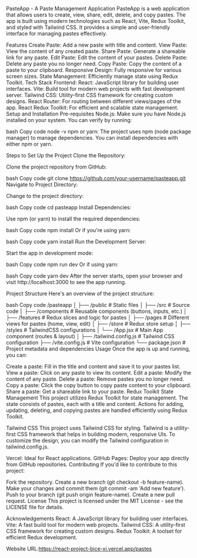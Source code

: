 PasteApp - A Paste Management Application
PasteApp is a web application that allows users to create, view, share, edit, delete, and copy pastes. The app is built using modern technologies such as React, Vite, Redux Toolkit, and styled with Tailwind CSS. It provides a simple and user-friendly interface for managing pastes effectively.

Features
Create Paste: Add a new paste with title and content.
View Paste: View the content of any created paste.
Share Paste: Generate a shareable link for any paste.
Edit Paste: Edit the content of your pastes.
Delete Paste: Delete any paste you no longer need.
Copy Paste: Copy the content of a paste to your clipboard.
Responsive Design: Fully responsive for various screen sizes.
State Management: Efficiently manage state using Redux Toolkit.
Tech Stack
Frontend:
React: JavaScript library for building user interfaces.
Vite: Build tool for modern web projects with fast development server.
Tailwind CSS: Utility-first CSS framework for creating custom designs.
React Router: For routing between different views/pages of the app.
React Redux Toolkit: For efficient and scalable state management.
Setup and Installation
Pre-requisites
Node.js: Make sure you have Node.js installed on your system. You can verify by running:

bash
Copy code
node -v
npm or yarn: The project uses npm (node package manager) to manage dependencies. You can install dependencies with either npm or yarn.

Steps to Set Up the Project
Clone the Repository:

Clone the project repository from GitHub:

bash
Copy code
git clone https://github.com/your-username/pasteapp.git
Navigate to Project Directory:

Change to the project directory:

bash
Copy code
cd pasteapp
Install Dependencies:

Use npm (or yarn) to install the required dependencies:

bash
Copy code
npm install
Or if you're using yarn:

bash
Copy code
yarn install
Run the Development Server:

Start the app in development mode:

bash
Copy code
npm run dev
Or if using yarn:

bash
Copy code
yarn dev
After the server starts, open your browser and visit http://localhost:3000 to see the app running.

Project Structure
Here's an overview of the project structure:

bash
Copy code
/pasteapp
│
├── /public               # Static files
│
├── /src                  # Source code
│   ├── /components       # Reusable components (buttons, inputs, etc.)
│   ├── /features         # Redux slices and logic for pastes
│   ├── /pages            # Different views for pastes (home, view, edit)
│   ├── /store            # Redux store setup
│   ├── /styles           # TailwindCSS configurations
│   └── /App.jsx          # Main App component (routes & layout)
│
├── /tailwind.config.js   # Tailwind CSS configuration
├── /vite.config.js       # Vite configuration
└── package.json          # Project metadata and dependencies
Usage
Once the app is up and running, you can:

Create a paste: Fill in the title and content and save it to your pastes list.
View a paste: Click on any paste to view its content.
Edit a paste: Modify the content of any paste.
Delete a paste: Remove pastes you no longer need.
Copy a paste: Click the copy button to copy paste content to your clipboard.
Share a paste: Get a shareable link to your paste.
Redux Toolkit State Management
This project utilizes Redux Toolkit for state management. The state consists of pastes, each with a title and content. Actions for adding, updating, deleting, and copying pastes are handled efficiently using Redux Toolkit.

Tailwind CSS
This project uses Tailwind CSS for styling. Tailwind is a utility-first CSS framework that helps in building modern, responsive UIs.
To customize the design, you can modify the Tailwind configuration in tailwind.config.js.

Vercel: Ideal for React applications.
GitHub Pages: Deploy your app directly from GitHub repositories.
Contributing
If you'd like to contribute to this project:

Fork the repository.
Create a new branch (git checkout -b feature-name).
Make your changes and commit them (git commit -am 'Add new feature').
Push to your branch (git push origin feature-name).
Create a new pull request.
License
This project is licensed under the MIT License - see the LICENSE file for details.

Acknowledgements
React: A JavaScript library for building user interfaces.
Vite: A fast build tool for modern web projects.
Tailwind CSS: A utility-first CSS framework for creating custom designs.
Redux Toolkit: A toolset for efficient Redux development.

Website URL:https://react-project-bice-xi.vercel.app/pastes
